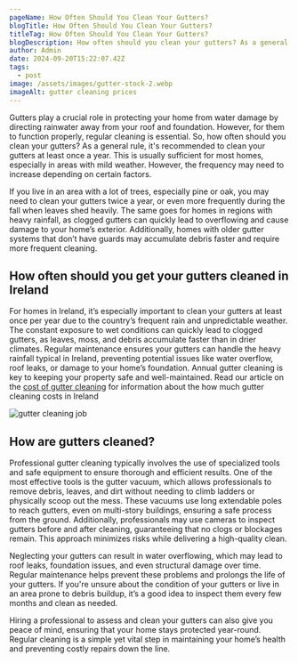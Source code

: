 ```yaml
---
pageName: How Often Should You Clean Your Gutters?
blogTitle: How Often Should You Clean Your Gutters?
titleTag: How Often Should You Clean Your Gutters?
blogDescription: How often should you clean your gutters? As a general rule, it's recommended to clean your gutters at least once a year. This is usually sufficient for most homes, especially in areas with mild weather. However, the frequency may need to increase depending on certain factors.
author: Admin
date: 2024-09-20T15:22:07.42Z
tags:
  - post
image: /assets/images/gutter-stock-2.webp
imageAlt: gutter cleaning prices
---
```

Gutters play a crucial role in protecting your home from water damage by directing rainwater away from your roof and foundation. However, for them to function properly, regular cleaning is essential. So, how often should you clean your gutters? As a general rule, it's recommended to clean your gutters at least once a year. This is usually sufficient for most homes, especially in areas with mild weather. However, the frequency may need to increase depending on certain factors.

If you live in an area with a lot of trees, especially pine or oak, you may need to clean your gutters twice a year, or even more frequently during the fall when leaves shed heavily. The same goes for homes in regions with heavy rainfall, as clogged gutters can quickly lead to overflowing and cause damage to your home’s exterior. Additionally, homes with older gutter systems that don’t have guards may accumulate debris faster and require more frequent cleaning.

<h2>How often should you get your gutters cleaned in Ireland</h2>

For homes in Ireland, it’s especially important to clean your gutters at least once per year due to the country’s frequent rain and unpredictable weather. The constant exposure to wet conditions can quickly lead to clogged gutters, as leaves, moss, and debris accumulate faster than in drier climates. Regular maintenance ensures your gutters can handle the heavy rainfall typical in Ireland, preventing potential issues like water overflow, roof leaks, or damage to your home’s foundation. Annual gutter cleaning is key to keeping your property safe and well-maintained. Read our article on the <a href="/blog/gutter-cleaning-cost-in-ireland/">cost of gutter cleaning</a> for information about the how much gutter cleaning costs in Ireland

![gutter cleaning job](/assets/images/blog/sean-working.jpeg "gutter cleaning")
<h2>How are gutters cleaned?</h2>

Professional gutter cleaning typically involves the use of specialized tools and safe equipment to ensure thorough and efficient results. One of the most effective tools is the gutter vacuum, which allows professionals to remove debris, leaves, and dirt without needing to climb ladders or physically scoop out the mess. These vacuums use long extendable poles to reach gutters, even on multi-story buildings, ensuring a safe process from the ground. Additionally, professionals may use cameras to inspect gutters before and after cleaning, guaranteeing that no clogs or blockages remain. This approach minimizes risks while delivering a high-quality clean.

Neglecting your gutters can result in water overflowing, which may lead to roof leaks, foundation issues, and even structural damage over time. Regular maintenance helps prevent these problems and prolongs the life of your gutters. If you're unsure about the condition of your gutters or live in an area prone to debris buildup, it’s a good idea to inspect them every few months and clean as needed.

Hiring a professional to assess and clean your gutters can also give you peace of mind, ensuring that your home stays protected year-round. Regular cleaning is a simple yet vital step in maintaining your home’s health and preventing costly repairs down the line.